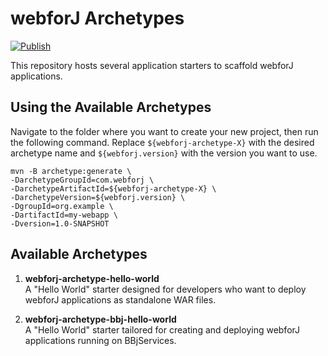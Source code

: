 # webforJ Archetypes

[![Publish](https://github.com/webforj/webforj-archetypes/actions/workflows/publish.yml/badge.svg)](https://github.com/webforj/webforj-archetypes/actions/workflows/publish.yml)

This repository hosts several application starters to scaffold webforJ applications.

## Using the Available Archetypes

Navigate to the folder where you want to create your new project, then run the following command. Replace `${webforj-archetype-X}` with the desired archetype name and `${webforj.version}` with the version you want to use.

```shell
mvn -B archetype:generate \
-DarchetypeGroupId=com.webforj \
-DarchetypeArtifactId=${webforj-archetype-X} \
-DarchetypeVersion=${webforj.version} \
-DgroupId=org.example \
-DartifactId=my-webapp \
-Dversion=1.0-SNAPSHOT
```

## Available Archetypes

1. **webforj-archetype-hello-world**  
   A "Hello World" starter designed for developers who want to deploy webforJ applications as standalone WAR files.

2. **webforj-archetype-bbj-hello-world**  
   A "Hello World" starter tailored for creating and deploying webforJ applications running on BBjServices.

